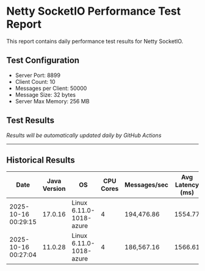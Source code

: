 # Netty SocketIO Performance Test Report

This report contains daily performance test results for Netty SocketIO.

## Test Configuration
- Server Port: 8899
- Client Count: 10
- Messages per Client: 50000
- Message Size: 32 bytes
- Server Max Memory: 256 MB

## Test Results

*Results will be automatically updated daily by GitHub Actions*

---

## Historical Results

| Date | Java Version | OS | CPU Cores | Messages/sec | Avg Latency (ms) | P99 Latency (ms) | Error Rate (%) | Max Heap (MB) | JVM Args | Git Branch | Version | Test Duration (ms) |
|------|-------------|----|-----------|--------------|------------------|------------------|----------------|---------------|-----------|------------|---------|-------------------|
| 2025-10-16 00:29:15 | 17.0.16 | Linux 6.11.0-1018-azure | 4 | 194,476.86 | 1554.77 | 2191 | 0.0000 | 256 | -Xms256m -Xmx256m -XX:+UseG1GC -XX:+AlwaysPreTouch | v3.x | 3.0.0 | 2571 |
| 2025-10-16 00:27:04 | 11.0.28 | Linux 6.11.0-1018-azure | 4 | 186,567.16 | 1566.61 | 2255 | 0.0000 | 256 | -Xms256m -Xmx256m -XX:+UseG1GC -XX:+AlwaysPreTouch | v3.x | 3.0.0 | 2680 |
